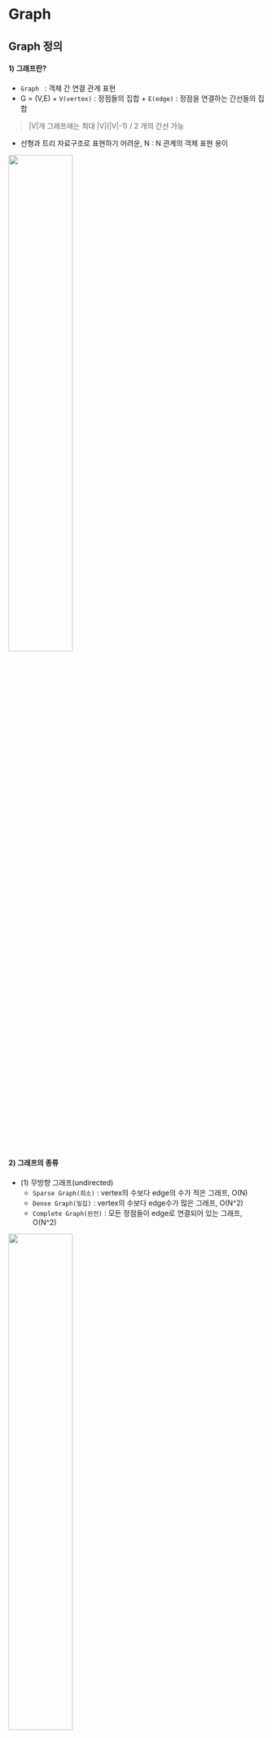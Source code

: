 # Graph

## Graph 정의

#### 1) 그래프란?
  + `Graph ` : 객체 간 연결 관계 표현
  +  G = (V,E)
    + `V(vertex)` : 정점들의 집합
    + `E(edge)` : 정점을 연결하는 간선들의 집합
  > |V|개 그래프에는 최대 |V|(|V|-1) / 2 개의 간선 가능
  + 선형과 트리 자료구조로 표현하기 어려운, N : N 관계의 객체 표현 용이
  <img src = "https://user-images.githubusercontent.com/71436576/126340242-9e719b1f-7c74-4fbf-b92e-38d36b83946c.png" width="50%" height="50%">
  
#### 2) 그래프의 종류
  + (1) 무방향 그래프(undirected)
    + `Sparse Graph(희소)` : vertex의 수보다 edge의 수가 적은 그래프, O(N)
    + `Dense Graph(밀집)` : vertex의 수보다 edge수가 많은 그래프, O(N^2)
    + `Complete Graph(완전)` : 모든 정점들이 edge로 연결되어 있는 그래프, O(N^2)
  <img src = "https://user-images.githubusercontent.com/71436576/126341410-5f5b0332-83f3-4146-8a59-be7101b0e73b.png" width="50%" height="50%">

  + (2) 방향 그래프(weighted)
    + `진입 차수(in-degree)` : 외부에서 오는 간선의 개수
    + `진출 차수(out-degree)` : 외부로 향하는 간선의 개수
       
#### 3) 그래프 용어
  + `adjacent` : 두 개의 정점이 엣지로 연결된 경우
    + 완전 그래프에 속한 임의의 두 정점들은 모두 인접해 있음!
    + `incident` : 같은 경우 엣지의 관점에서, 두 정점에 부속(incident)되었다고 함
  + `degree` : 해당 노드에 연결된 엣지의 수(혹은 엣지 가중치의 합)
  + `subgraph` : G=(V,E)가 주어졌을 때 다음을 만족하는 G′=(V′,E′)
    + E′ 는 V′에만 부속(=V′에 속한 모든 엣지가 G′에 있어야 함)되어 있으며 E의 부분집합
    + V′는 V의 부분집합
  + `Spanning tree` : 최소 edge로 모든 정점을 연결한 그래프
    + 트리의 특수한 형태이므로 **모든 정점들이 연결** 되어 있어야 하고, 2)**사이클을 포함해서는 안됌**
    + 그래프에 있는 n개의 정점을 정확히 (n-1)개의 간선으로 연결
    + 여러 개가 존재함

  + `연결 성분` : 연결된( 더 이상 확장 불가능)subgraph의 최대치
 
#### 4) 그래프 표현
> 인접 행렬(Adjacent matrix)
  + **두 정점을 연결하는 간선의 유무**를 행렬 형태로 표현
    + 두 정점이 인접 : 1, 인접 X : 0 으로 표현
  + |V| * |V| 크기의 2차원 리스트 이용하여 간선 정보 저장
    
<image src = "https://user-images.githubusercontent.com/71436576/126507515-d0c5cf61-e753-43b4-b561-2d11ebca9061.png" width="50%" height="50%">

  + 장점: 한 번의 배열 접근만으로 정점의 번호 u,v사이의 간선이 있는지 여부 확인 가능
  + 단점: 항상 O(∣V∣ ^2)크기의 공간을 사용함
  + `밀집 그래프(dense graph)`: 간선의 수가 ∣V∣^2에 비례하는 그래프 → 인접 행렬 사용
  
> 인접 리스트(Adjacent list)

  + 각 정점마다 인접 정점으로 나가는 간선 정보 저장
  + **각각의 정점에 인접한 정점**들을 연결 리스트로 표현
 
 <image src = "https://user-images.githubusercontent.com/71436576/126507429-f335c435-e2e0-4dbc-88c4-4e1de1b9ec8c.png" width="50%" height="50%">
     
  + 장점: 실제 간선 수만큼의 원소 O(∣V∣+∣E∣)의 공간만을 사용, 인접한 노드에 어떤것이 있는지 알기 쉬움
  + 단점: 정점의 번호 u,v사이의 간선이 있는지 여부를 연결리스트 adjacent[u]를 처음부터 일일이 확인해야함
  + 희소 그래프(sparse graph): 간선의 수가 ∣V∣^2 에 비해 훨씬 적은 그래프 → 인접 리스트 사용

## Graph 탐색(1) DFS

#### DFS(깊이 우선 탐색)정의
+ '더 나아갈 길이 보이지 않을 때까지 깊이 들어간다'를 원칙으로 그래프 내의 정점을 방문하는 알고리즘 
1) 시작 정점에서 한 방향을 택해 이미 방문했던 정점이 아니면 반복해서 깊이 들어감
2) 더 이상 방문해왔던 정점 말고는 다른 이웃을 갖고 있지 않은 정점을 만나면, 뒤로 돌아와 다른 경로로 뻗어있는 정점을 타고 방문을 재개
  
<image src = "https://user-images.githubusercontent.com/71436576/126510519-9b4bcbe8-db4b-4232-9d4e-889e6384ee8e.png" width="50%" height="50%">

#### DFS 특징
:heavy_check_mark: 자기 자신을 호출하는 순환 알고리즘(재귀)</br>
:heavy_check_mark: 모든 노드를 방문하고자 하는 경우에 이 방법을 선택! (완전 탐색 알고리즘에 자주 이용됨)</br>
:heavy_check_mark: 그래프 탐색시, 노드의 방문 여부를 반드시 검사해야함(무한 루프에 빠질 위험이 있음)
  
#### DFS 구현
> 재귀(순환 호출) 이용
  ```java
  public static void dfs(int v) { 
		if(visit[v]) {return;}    //이미 방문한 노드는 건너뛰기
		
		visit[v] = true;          //노드 방문 표시
		
		for(int node : graph[v]) {     //인접한 모든 노드에 대해 재귀
			dfs1(node);		
		}
	}
 ``` 
> 명시적 스택 사용

## Graph 탐색(2) BFS

#### BFS(넓이 우선 탐색)정의
+ 루트 노드(혹은 다른 임의의 노드)에서 시작한 인접 노드를 먼저 탐색하는 알고리즘
+ 시작 정점으로부터 가까운 정점을 먼저 방문하고 멀리 떨어져 있는 정점을 나중에 방문하는 순회 방법 => 깊게 X(deep), 넓게(wide) 탐색

<image src = "https://user-images.githubusercontent.com/71436576/126510793-6895c88f-1a25-4df9-8cad-28574558d7ca.png" width="50%" height="50%">

#### BFS 특징
:heavy_check_mark: 재귀의 형태가 아니며, 선입선출 원칙의 큐를 사용</br>
:heavy_check_mark: 그래프 탐색시, 노드의 방문 여부를 반드시 검사해야함</br>
:heavy_check_mark: 두 노드 사이의 **최단 경로 / 임의의 경로**를 찾고 싶을 때 사용</br>

```
ex) 지구 상에 존재하는 모든 친구 관계를 그래프로 표현한 후 A와 B 사이에 존재하는 경로를 찾는 경우
DFS의 경우 - 모든 친구 관계를 다 살펴봐야 할지도 모른다.
BFS의 경우 - A와 가까운 관계부터 탐색한다.
```

> :star2: **BFS 이용한 최단 경로 찾기**(BOJ 미로탐색)
 + DFS 보다 BFS를 이용하여 최단 경로를 찾으면, 도착 지점에 도달하는 순간 최단 경로를 알 수 있기 때문에!
   + 반면 DFS는 모든 경로를 검색해봐야 함..
 + 가장 중요한 것은 **현재 단계의 칸수 + 1** 로 나아가는 것
   + 잘못된 길이여도 q.pop()을 통해 갈림길로 되돌아오며, 거기서부터 다시 +1 해나가다가 도착 지점에서의 return값이 최소값이 됌
   + **dist[nx][ny] = dist[x][y] + 1**


#### BFS 구현

> 큐 이용

 ```java
 public static void bfs(int v) {      
		
    queue.offer(v);             //큐에 시작 정점 추가
    visit[v] = true;
		
    while(!queue.isEmpty()) {    
	int n = queue.poll();    
		
	for(int node : graph[n]) {   //인접한 모든 정점 큐에 추가
		if(!visit[node]){
		  queue.add(node);  
		  visit[node] = true;           //큐 삽입시 노드 방문 표시
		}    
       }
    }	
    return;
}
 ```
#### 응용 
:pencil2: 아래의 두가지를 동시에 사용하지 않도록 주의(둘다 같은 것임)!</br>
  + 어떤 점을 방문 했음을 저장하기 위한 bool 배열(boolean check[])
  + 어떤 점까지의 최단 거리를 저장하기 위한 int 배열(dist[])
  
> 1)방문 여부만 알고 싶을 때 (거리 구할 필요없음!)
```java
boolean check[max_int];

// 방문했을때
if(!check[next]){
  check[next] = true;
}
```

> 2) 정점까지의 거리가 필요할때
```java
int check[max_int];

// 초기화
// BFS에서 최단 거리가 음수가 나올 수 없기 때문에 -1로 초기화
for(int i=0; i<=n; i++) check[i] = -1;

// 방문했을때
if(check[next] == -1){
  check[next] = check[node] + 1;
}
```
  + 어떤 정점(node)의 check[node] 가 -1 이라면, 그 정점은 아직 방문하지 않은 정점이됌(이걸로 boolean처럼 판별 가능)
## Disjoint Set
 + `서로소 집합(Disjoint Set)` : 상호 배타적으로 이루어진 집합(서로소 집합 : 공통 원소가 없는 두 집합)을 효율적으로 표현하기 위해 만들어진 자료구조
  + 서로소 집합은, 대상 원소가 각각 어떤 집합에 포함되어 있는지 번호를 주어 표시

### Make-Set
 + 대상 원소들을 우선 모두 각각 독립된 집합으로 분리하는 과정
 + 자기 자신이 가리키는 대상 = 자신이 속한 집합 = Parent(부모)
 <img src="https://user-images.githubusercontent.com/71436576/128872968-869ef3ef-792b-4dc3-852d-7bad3154faaa.png" width=50% height=50%>
 
 ```java
    for(int i = 1 ; i <=n ; i++) {
        parent[i]= i;
    }
```

### Union
 + 서로소 집합을 하나의 집합으로 합쳐주는 연산
 + 두 원소가 모두 **같은 부모(parent)를 가리키도록 값을 변경**해주면 됌
   + 이 경우, 보통 두 원소중 **작은 값**을 기준으로 가리키는 부모를 통일 시켜줌
   
<img src= "https://user-images.githubusercontent.com/71436576/128874394-4606aa0a-5f91-4cfc-8752-3549a2e565a6.png" width=50% height=50%>

```java
public static void union(int a, int b) {     //합치기
	a = find_Set(a);      //해당 속하는 집합의 부모 찾기(상위 부모)
	b = find_Set(b);
	
	//b의 수가 더 크면 b의 부모 아래 a 합치기(높이가 낮은 트리가 높은 트리 아래 합쳐짐)
	if(a < b) { parent[b] = a;}
	else { parent[a] = b;}
}

```
 
### Find-Set
 + 집합의 원소가 어떤 집합에 속해 있는지(부모가 누구인지)판단하는 연산
 
 1) 찾는 대상과 인덱스 번호가 같은 경우, 그 인덱스(=노드)가 해당 집합의 부모</br>
 2) 그렇지 않다면, 해당 인덱스가 가리키는 값(부모 노드)을 따라 최종 부모노드까지 재귀적으로 탐색</br>
 
```java

public static int find_Set(int n) {    //원소의 집합 대표(부모) 찾기 
	if(n == parent[n]) 
		return n;
	return parent[n] = find_Set(parent[n]);   //상위노드로 계속 올라가기
}

```

> 알고리즘 문제 풀이시 주의점
+ parent 배열은 '각 원소의 부모'를 나타내는 것일 뿐, 각 원소가 실제로 어떤 집합에 속해있는지를 표현해주지 X
  + 각 원소가 어떤 집합에 속해있는지를 파악하기 위해서는 반드시 Find 연산을 사용
  
# Graph 활용(1)_ MST

## Minimum Spanning Tree
 + `Minimum Spanning Tree` : Spanning Tree 중에서 사용된 간선들의 **가중치 합이 최소**인 트리
   + n개의 정점을 가지는 그래프에 대해 반드시 (n-1)개의 간선만을 사용해야 함
   + **사이클이 포함되어서는 안됌**
 + 최소 신장 트리는 프림, 크루스칼 알고리즘으로 구현 

## Prim Algorithm(MST)
+ 하나의 시작점을 잡고, **시작점과 연결된 정점들에 대해 가장 가중치가 작은 간선부터 연결**해주면서 MST를 만들어나가는 알고리즘
   + :pencil2: 연결하는 도중 **사이클이 생기게 된다면 가중치가 작은 간선이어도 무시**하여야함!
+ **정점** 선택 기반 

### :pushpin: 알고리즘 과정
 + 시작 정점을 spanning tree 집합에 추가
 + 앞 단계에서 만들어진 MST 집합에 인접한 정점들 중에서, 최소 간선으로 연결된 정점을 선택하여 트리를 확장
   + 즉, 가장 낮은 가중치를 먼저 선택
 + 이 과정을 간선이 n-1개가 되도록 반복
 
<img src="https://user-images.githubusercontent.com/71436576/128868995-6d9ac5ab-1be5-4523-b716-a4da08eff883.png" width=50% height=50%>


> 구현 코드 1(우선순위 큐 사용)
```java
PriorityQueue<Edge> pq = new PriorityQueue<>();    //우선 순위 큐

public static void prim() {
	    pq.add(new Edge(1, 0));     //시작 정점 추가
	    int count = 0;
		
	    while(!pq.isEmpty()) { 
	        Edge e = pq.poll(); 
			
		if(visit[e.v]) {continue;}     //방문했다면 패스
		
		visit[e.v] = true;  
		cnt+= e.w;               //현재 가중치(거리) 합산
		
		for(Edge next : graph.get(e.v)) {     //모든 인접 노드들에 대해서 방문하지 않았다면, 큐에 추가
		     if(!visit[next.v]) { pq.add(next);}
		}
		if(++count == v1) {break;}        //모든 정점을 순회하였다면 종료
	    }
	    System.out.println(cnt);
}
```
> 구현 코드 2(우선순위 큐 사용 X)

```java
public statc void prim(){


}
```

✔️ 언제 사용하면 좋을까?</br>
 + 시간 복잡도 : `O(ElgV)`
 + 따라서 **간선의 개수**가 많은 경우 사용


## Kruskal Algorithm(MST)
 + 모든 간선에 대해, **가장 가중치가 작은 간선**부터 연결해주면서 MST를 만들어 나가는 알고리즘
   + :pencil2: 연결하는 도중 **사이클이 생기게 된다면 가중치가 작은 간선이어도 무시**하여야함!
 + MST 를 찾기 위해서 **greedy 하게 접근**하는 알고리즘(비용이 가장 적은 간선 선택)
 + **간선** 선택 기반

### :pushpin: 알고리즘 과정
 + 우선 비용이 낮은 간선부터 선택해야 하니, 그래프를 가중치의 오름차순으로 정렬
 + 정렬된 간선 순서대로 선택하면서, 간선의 양 끝 정점을 **Union** 함
   + 단, 이때 선택된 두 정점이 같은 집합에 속해있다면(**Find_Set**) 사이클이 있다고 판단하고 포함시키지 X
   + `상호 베타 집합` 활용
 + 1)간선 정보를 담을 배열 `Arraylist<Edge>`, 2)부모 정보를 담을 배열 `parent[]` 필요(자기 자신으로 초기화)
 
<img src = "https://user-images.githubusercontent.com/71436576/128988461-3352d7fe-dc6b-4879-889c-675a16005f19.png" width=50% height=50%>

> 구현 코드(1)_ 배열 초기화
```java
        ArrayList<Edge> list = new ArrayList<>(); 
	parent = new int[N+1];
		
	for(int i = 0 ; i < M ;i++) {   
		st = new StringTokenizer(br.readLine());
		int v1 = Integer.parseInt(st.nextToken());  //시작 정점
		int v2 = Integer.parseInt(st.nextToken());  //끝 정점
		int w = Integer.parseInt(st.nextToken());   //가중치
			
		list.add(new Edge(v1,v2,w));
	}

	Collections.sort(list);    //엣지 오름차순으로 정렬
		
	for(int i = 0; i <= N ; i++) {    //부모 배열 초기화
		parent[i] = i;
	}
```
> 구현 코드(2)_ 크루스칼 알고리즘
```java
      int cnt = 0;
      for(int i = 0; i < M; i++) {   //간선의 수만큼 loop 진행
		Edge edge = list.get(i);
		int a = edge.s;
		int b = edge.e;

		if(find_Set(a) != find_Set(b)) {    //부모가 다르면(사이클 형성x)
			union(a,b);                //둘이 합치기
			cost += edge.w;           //최소 가중치의 합
			cnt++;
		}
		if(cnt == N-1) { break;}      //MST 간선 개수가 N-1이 되면 종료
	}
```

✔️ 언제 사용하면 좋을까?</br>
 + 시간 복잡도 : `O(ElgV)`
 + 따라서 간선의 개수가 적은 경우 사용

# Graph 활용(2)_ 최단 경로 탐색
 + `최단 경로 알고리즘` : 가장 짧은 경로를 찾는 알고리즘
 + 다양한 문제 상황:
   + 한 지점에서 다른 한 지점까지의 최단 경로
   + 한 지점에서 다른 모든 지점까지의 최단 경로
   + 모든 지점에서 다른 모든 지점까지의 최단 경로
  
## Dijkstra Algorithm(최단 경로 탐색)
 + `다익스트라`: 특정한 노드에서 출발하여 **다른 모든 노드로 가는 최단 경로**를 계산하는 알고리즘
 + 음의 간선이 없을 때 정상적으로 동작
 + Greedy 알고리즘과 유사
   + 매 상황에서 가장 비용이 적은 노드를 선택해 임의의 과정을 반복

## BellmanFord Algorithm(최단 경로 탐색)
